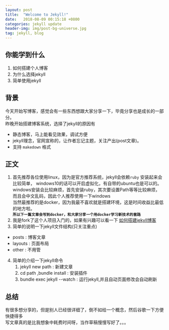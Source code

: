 ```yaml
---
layout: post
title:  "Welcome to Jekyll!"
date:   2018-08-09 00:15:18 +0800
categories: jekyll update
header-img: img/post-bg-universe.jpg
tag: jekyll, blog
---
```

## 你能学到什么
1. 如何搭建个人博客
2. 为什么选择jekyll 
3. 简单使用jekyll

## 背景
今天开始写博客，感觉会有一些东西想跟大家分享一下，毕竟分享也是成长的一部分。  
昨晚开始搭建博客系统，选择了jekyll的原因有
- 静态博客，马上能看见效果，调试方便
- jekyll理念，官网宣称的，让作者忘记主题，关注产出(post文章)。
- 支持 `makedown` 格式  

## 正文
1. 首先推荐各位使用linux，因为是官方推荐系统，jekyll会依赖`ruby` 安装起来会比较简单，
windows10的话可以开启虚拟化，有自带的ubuntu也是可以的。  
windows安装会比较麻烦，首先安装ruby，其次要设置Path等等比较麻烦，而且会中文乱码，因此个人推荐使用一下windows  
当然最推荐的是docker，因为我最不喜欢就是搭建环境，这是时间收益比最低的地方啦。  
**`所以下一篇文章会写到docker，和大家分享一个用docker学习新技术的套路`**
2. 我是fork了这个人项目入门的，如果有兴趣可以看一下 [如何搭建jekyll博客]
3. 简单的说明一下jekyll文件结构(只关注重点)
  - posts : 博客文章
  - layouts : 页面布局
  - other : 不用管
4. 简单的介绍一下jekyll命令
   1. jekyll new path : 新建文章
   2. cd path ,bundle install : 安装插件
   3. bundle exec jekyll --watch : 运行jekyll,并且自动页面修改会自动刷新
   
## 总结
有很多想分享的，但是别人已经很详细了，倒不如给一个概念，然后谷歌一下方便快捷得多  
写文章真的是比我想象中耗费时间呀，当作草稿慢慢写好了。。。

[如何搭建jekyll博客]: https://www.jianshu.com/p/e68fba58f75c

